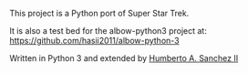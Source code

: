 This project is a Python port of Super Star Trek.

It is also a test bed for the albow-python3 project at: https://github.com/hasii2011/albow-python-3

Written in Python 3 and extended by [Humberto A. Sanchez II](https://www.linkedin.com/in/hasii/)
